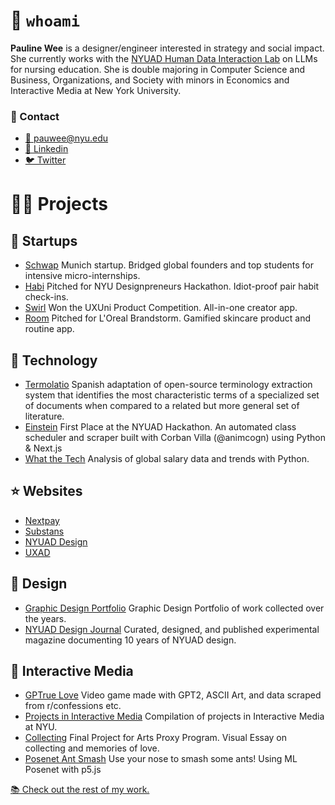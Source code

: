 # 🙋 `whoami`

**Pauline Wee** is a designer/engineer interested in strategy and social impact. She currently works with the [NYUAD Human Data Interaction Lab](https://nyuad.nyu.edu/en/research/faculty-labs-and-projects/human-data-interaction-lab.html) on LLMs for nursing education. She is double majoring in Computer Science and Business, Organizations, and Society with minors in Economics and Interactive Media at New York University. 

### 💬 Contact

- [📨 pauwee@nyu.edu](mailto:pauwee@nyu.edu)
- [👥 Linkedin](https://www.linkedin.com/in/pkwee)
- [🐦 Twitter](https://twitter.com/pau_wee_)

# 🧑‍🏫 Projects

## 💼 Startups

- [Schwap](https://schwap-inc.webflow.io/) Munich startup. Bridged global founders and top students for intensive micro-internships.
- [Habi](https://www.paulinewee.com/work/habi) Pitched for NYU Designpreneurs Hackathon. Idiot-proof pair habit check-ins.
- [Swirl](https://www.paulinewee.com/work/swirl) Won the UXUni Product Competition. All-in-one creator app.
- [Room](https://www.figma.com/proto/yDdkaIrbXjzZprXZil3sYa/Loreal?page-id=0%3A1&type=design&node-id=223-2&viewport=222%2C217%2C0.02&t=d4JVApHlSjDhhIGt-1&scaling=scale-down&starting-point-node-id=223%3A2&show-proto-sidebar=1) Pitched for L'Oreal Brandstorm. Gamified skincare product and routine app.

## 🔧 Technology

- [Termolatio](https://github.com/levith-andrade-cuellar/termolatio) Spanish adaptation of open-source terminology extraction system that identifies the most characteristic terms of a specialized set of documents when compared to a related but more general set of literature.
- [Einstein](https://drive.google.com/file/d/1NTsfhzZo_-d4_9OJVs_g0NJCIo-aj71v/view) First Place at the NYUAD Hackathon. An automated class scheduler and scraper built with Corban Villa (@animcogn) using Python & Next.js
- [What the Tech](https://github.com/paulinewee/what-the-tech) Analysis of global salary data and trends with Python.

## ⭐️ Websites

- [Nextpay](https://www.paulinewee.com/work/nextpay)
- [Substans](https://www.substans-box.com/)
- [NYUAD Design](https://www.nyuad.design/)
- [UXAD](https://uxad.webflow.io/)

## 🫥 Design

- [Graphic Design Portfolio](https://www.paulinewee.com/graphic-design) Graphic Design Portfolio of work collected over the years.
- [NYUAD Design Journal](https://www.paulinewee.com/work/design-journal) Curated, designed, and published experimental magazine documenting 10 years of NYUAD design.

## 🦌 Interactive Media

- [GPTrue Love](https://daniaezz.github.io/GPTrue-love/) Video game made with GPT2, ASCII Art, and data scraped from r/confessions etc.
- [Projects in Interactive Media](https://www.paulinewee.com/interactive-media) Compilation of projects in Interactive Media at NYU.
- [Collecting](https://www.figma.com/proto/pmZjgII4IrDjeFFvjGAJn2/Personal?page-id=1615%3A2237&node-id=1952-2624&viewport=-1367%2C-710%2C0.07&scaling=scale-down&starting-point-node-id=1952%3A2624) Final Project for Arts Proxy Program. Visual Essay on collecting and memories of love.
- [Posenet Ant Smash](https://github.com/paulinewee/ant-smash-posenet) Use your nose to smash some ants! Using ML Posenet with p5.js

[📚 Check out the rest of my work.](https://www.paulinewee.com/)
